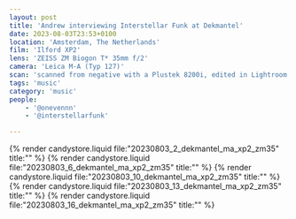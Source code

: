 ```yaml
---
layout: post
title: 'Andrew interviewing Interstellar Funk at Dekmantel'
date: 2023-08-03T23:53+0100
location: 'Amsterdam, The Netherlands'
film: 'Ilford XP2'
lens: 'ZEISS ZM Biogon T* 35mm f/2'
camera: 'Leica M-A (Typ 127)'
scan: 'scanned from negative with a Plustek 8200i, edited in Lightroom'
tags: 'music'
category: 'music'
people: 
    - '@onevennn'
    - '@interstellarfunk'

---
```


{% render candystore.liquid file:"20230803_2_dekmantel_ma_xp2_zm35" title:"" %}
{% render candystore.liquid file:"20230803_6_dekmantel_ma_xp2_zm35" title:"" %}
{% render candystore.liquid file:"20230803_10_dekmantel_ma_xp2_zm35" title:"" %}
{% render candystore.liquid file:"20230803_13_dekmantel_ma_xp2_zm35" title:"" %}
{% render candystore.liquid file:"20230803_16_dekmantel_ma_xp2_zm35" title:"" %}